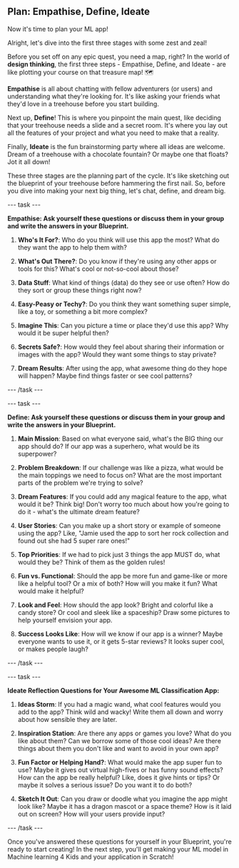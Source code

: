 ## Plan: Empathise, Define, Ideate

Now it's time to plan your ML app!

Alright, let's dive into the first three stages with some zest and zeal!

Before you set off on any epic quest, you need a map, right? In the world of **design thinking**, the first three steps - Empathise, Define, and Ideate - are like plotting your course on that treasure map! 🗺️

**Empathise** is all about chatting with fellow adventurers (or users) and understanding what they're looking for. It's like asking your friends what they'd love in a treehouse before you start building. 

Next up, **Define**! This is where you pinpoint the main quest, like deciding that your treehouse needs a slide and a secret room. It's where you lay out all the features of your project and what you need to make that a reality.

Finally, **Ideate** is the fun brainstorming party where all ideas are welcome. Dream of a treehouse with a chocolate fountain? Or maybe one that floats? Jot it all down!

These three stages are the planning part of the cycle. It's like sketching out the blueprint of your treehouse before hammering the first nail. So, before you dive into making your next big thing, let's chat, define, and dream big.

--- task ---

**Empathise: Ask yourself these questions or discuss them in your group and write the answers in your Blueprint.**

1. **Who's It For?**: Who do you think will use this app the most? What do they want the app to help them with?

2. **What's Out There?**: Do you know if they're using any other apps or tools for this? What's cool or not-so-cool about those?

3. **Data Stuff**: What kind of things (data) do they see or use often? How do they sort or group these things right now?

4. **Easy-Peasy or Techy?**: Do you think they want something super simple, like a toy, or something a bit more complex?

5. **Imagine This**: Can you picture a time or place they'd use this app? Why would it be super helpful then?

6. **Secrets Safe?**: How would they feel about sharing their information or images with the app? Would they want some things to stay private?

7. **Dream Results**: After using the app, what awesome thing do they hope will happen? Maybe find things faster or see cool patterns?

--- /task ---

--- task ---

**Define: Ask yourself these questions or discuss them in your group and write the answers in your Blueprint.**

1. **Main Mission**: Based on what everyone said, what's the BIG thing our app should do? If our app was a superhero, what would be its superpower?

2. **Problem Breakdown**: If our challenge was like a pizza, what would be the main toppings we need to focus on? What are the most important parts of the problem we're trying to solve?

3. **Dream Features**: If you could add any magical feature to the app, what would it be? Think big! Don't worry too much about how you're going to do it - what's the ultimate dream feature?

4. **User Stories**: Can you make up a short story or example of someone using the app? Like, "Jamie used the app to sort her rock collection and found out she had 5 super rare ones!"

5. **Top Priorities**: If we had to pick just 3 things the app MUST do, what would they be? Think of them as the golden rules!

6. **Fun vs. Functional**: Should the app be more fun and game-like or more like a helpful tool? Or a mix of both? How will you make it fun? What would make it helpful?

7. **Look and Feel**: How should the app look? Bright and colorful like a candy store? Or cool and sleek like a spaceship? Draw some pictures to help yourself envision your app.

8.  **Success Looks Like**: How will we know if our app is a winner? Maybe everyone wants to use it, or it gets 5-star reviews? It looks super cool, or makes people laugh?

--- /task ---

--- task ---

**Ideate Reflection Questions for Your Awesome ML Classification App:**

1. **Ideas Storm**: If you had a magic wand, what cool features would you add to the app? Think wild and wacky! Write them all down and worry about how sensible they are later.

2. **Inspiration Station**: Are there any apps or games you love? What do you like about them? Can we borrow some of those cool ideas? Are there things about them you don't like and want to avoid in your own app?

3. **Fun Factor or Helping Hand?**: What would make the app super fun to use? Maybe it gives out virtual high-fives or has funny sound effects? How can the app be really helpful? Like, does it give hints or tips? Or maybe it solves a serious issue? Do you want it to do both?
   
4. **Sketch It Out**: Can you draw or doodle what you imagine the app might look like? Maybe it has a dragon mascot or a space theme? How is it laid out on screen? How will your users provide input?
    
--- /task ---

Once you've answered these questions for yourself in your Blueprint, you're ready to start creating! In the next step, you'll get making your ML model in Machine learning 4 Kids and your application in Scratch!
